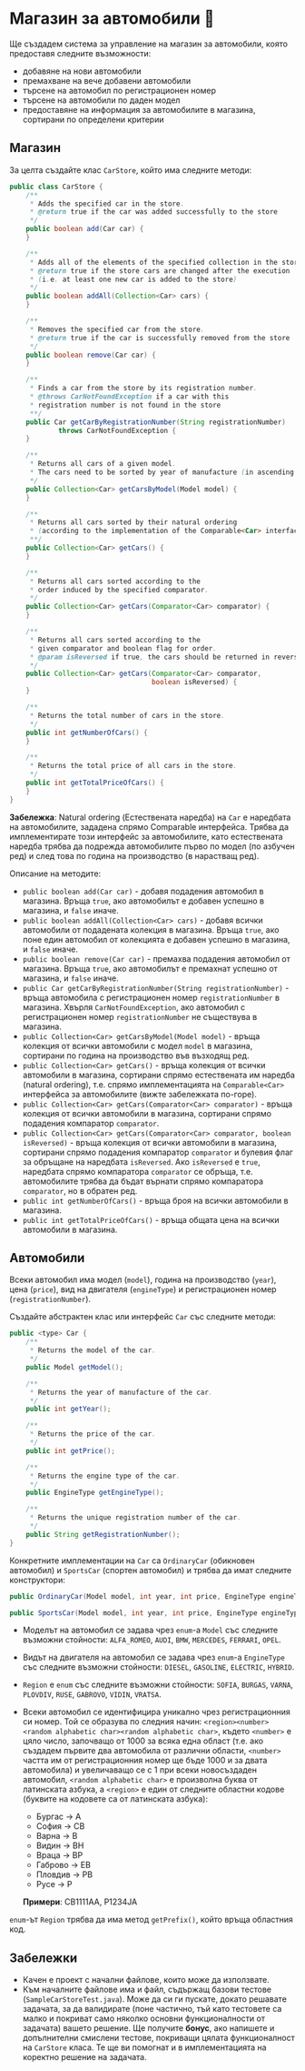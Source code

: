 Магазин за автомобили :blue_car:
================================

Ще създадем система за управление на магазин за автомобили, която предоставя
следните възможности:
* добавяне на нови автомобили
* премахване на вече добавени автомобили
* търсене на автомобил по регистрационен номер
* търсене на автомобили по даден модел
* предоставяне на информация за автомобилите в магазина, сортирани по определени
критерии

Магазин
-------
За целта създайте клас `CarStore`, който има следните методи:
```java
public class CarStore {
    /**
     * Adds the specified car in the store.
     * @return true if the car was added successfully to the store
     */
    public boolean add(Car car) {
    }

    /**
     * Adds all of the elements of the specified collection in the store.
     * @return true if the store cars are changed after the execution
     * (i.e. at least one new car is added to the store)
     */
    public boolean addAll(Collection<Car> cars) {
    }

    /**
     * Removes the specified car from the store.
     * @return true if the car is successfully removed from the store
     */
    public boolean remove(Car car) {
    }

    /**
     * Finds a car from the store by its registration number.
     * @throws CarNotFoundException if a car with this
     * registration number is not found in the store
     **/
    public Car getCarByRegistrationNumber(String registrationNumber)
            throws CarNotFoundException {
    }

    /**
     * Returns all cars of a given model.
     * The cars need to be sorted by year of manufacture (in ascending order).
     */
    public Collection<Car> getCarsByModel(Model model) {
    }

    /**
     * Returns all cars sorted by their natural ordering
     * (according to the implementation of the Comparable<Car> interface).
     **/
    public Collection<Car> getCars() {
    }

    /**
     * Returns all cars sorted according to the
     * order induced by the specified comparator.
     */
    public Collection<Car> getCars(Comparator<Car> comparator) {
    }

    /**
     * Returns all cars sorted according to the
     * given comparator and boolean flag for order.
     * @param isReversed if true, the cars should be returned in reverse order
     */
    public Collection<Car> getCars(Comparator<Car> comparator,
                                   boolean isReversed) {
    }

    /**
     * Returns the total number of cars in the store.
     */
    public int getNumberOfCars() {
    }

    /**
     * Returns the total price of all cars in the store.
     */
    public int getTotalPriceOfCars() {
    }
}
```

**Забележка**: Natural ordering (Естествената наредба) на `Car` е наредбата на
автомобилите, зададена спрямо Comparable<Car> интерфейса. Трябва да
имплементирате този интерфейс за автомобилите, като естествената наредба трябва
да подрежда автомобилите първо по модел (по азбучен ред) и след това по година
на производство (в нарастващ ред).

Описание на методите:
* `public boolean add(Car car)` - добавя подадения автомобил в магазина. Връща
`true`, ако автомобилът е добавен успешно в магазина, и `false` иначе.
* `public boolean addAll(Collection<Car> cars)` - добавя всички автомобили от
подадената колекция в магазина. Връща `true`, ако поне един автомобил от
колекцията е добавен успешно в магазина, и `false` иначе.
* `public boolean remove(Car car)` - премахва подадения автомобил от магазина.
Връща `true`, ако автомобилът е премахнат успешно от магазина, и `false` иначе.
* `public Car getCarByRegistrationNumber(String registrationNumber)` - връща
автомобила с регистрационен номер `registrationNumber` в магазина. Хвърля
`CarNotFoundException`, ако автомобил с регистрационен номер
`registrationNumber` не съществува в магазина.
* `public Collection<Car> getCarsByModel(Model model)` - връща колекция от
всички автомобили с модел `model` в магазина, сортирани по година на
производство във възходящ ред.
* `public Collection<Car> getCars()` - връща колекция от всички автомобили в
магазина, сортирани спрямо естествената им наредба (natural ordering), т.е.
спрямо имплементацията на `Comparable<Car>` интерфейса за автомобилите (вижте
забележката по-горе).
* `public Collection<Car> getCars(Comparator<Car> comparator)` - връща колекция
от всички автомобили в магазина, сортирани спрямо подадения компаратор
`comparator`.
* `public Collection<Car> getCars(Comparator<Car> comparator, boolean isReversed)` -
връща колекция от всички автомобили в магазина, сортирани спрямо подадения
компаратор `comparator` и булевия флаг за обръщане на наредбата `isReversed`.
Ако `isReversed` е `true`, наредбата спрямо компаратора `comparator` се обръща,
т.е. автомобилите трябва да бъдат върнати спрямо компаратора `comparator`, но в
обратен ред.
* `public int getNumberOfCars()` - връща броя на всички автомобили в магазина.
* `public int getTotalPriceOfCars()` - връща общата цена на всички автомобили в
магазина.

Автомобили
----------
Всеки автомобил има модел (`model`), година на производство (`year`), цена
(`price`), вид на двигателя (`engineType`) и регистрационен номер
(`registrationNumber`).

Създайте абстрактен клас или интерфейс `Car` със следните методи:
```java
public <type> Car {
    /**
     * Returns the model of the car.
     */
    public Model getModel();

    /**
     * Returns the year of manufacture of the car.
     */
    public int getYear();

    /**
     * Returns the price of the car.
     */
    public int getPrice();

    /**
     * Returns the engine type of the car.
     */
    public EngineType getEngineType();

    /**
     * Returns the unique registration number of the car.
     */
    public String getRegistrationNumber();
}
```

Конкретните имплементации на `Car` са `OrdinaryCar` (обикновен автомобил) и
`SportsCar` (спортен автомобил) и трябва да имат следните конструктори:
```java
public OrdinaryCar(Model model, int year, int price, EngineType engineType, Region region);

public SportsCar(Model model, int year, int price, EngineType engineType, Region region);
```

* Моделът на автомобил се задава чрез `enum`-а `Model` със следните възможни
стойности: `ALFA_ROMEO`, `AUDI`, `BMW`, `MERCEDES`, `FERRARI`, `OPEL`.
* Видът на двигателя на автомобил се задава чрез `enum`-а `EngineType` със
следните възможни стойности: `DIESEL`, `GASOLINE`, `ELECTRIC`, `HYBRID`.
* `Region` е `enum` със следните възможни стойности: `SOFIA`, `BURGAS`, `VARNA`,
`PLOVDIV`, `RUSE`, `GABROVO`, `VIDIN`, `VRATSA`.
* Всеки автомобил се идентифицира уникално чрез регистрационния си номер. Той се
образува по следния начин:
`<region><number><random alphabetic char><random alphabetic char>`, където
`<number>` е цяло число, започващо от 1000 за всяка една област (т.е. ако
създадем първите два автомобила от различни области, `<number>` частта им от
регистрационния номер ще бъде 1000 и за двата автомобила) и увеличаващо се с 1
при всеки новосъздаден автомобил, `<random alphabetic char>` e произволна буква
от латинската азбука, а `<region>` е един от следните областни кодове (буквите
на кодовете са от латинската азбука):
  * Бургас -> A
  * София -> CB
  * Варна -> B
  * Видин -> BH
  * Враца -> BP
  * Габрово -> EB
  * Пловдив -> PB
  * Русе -> P

  **Примери**: CB1111AA, P1234JA

`enum`-ът `Region` трябва да има метод `getPrefix()`, който връща областния код.

Забележки
---------
* Качен е проект с начални файлове, които може да използвате.
* Към началните файлове има и файл, съдържащ базови тестове
(`SampleCarStoreTest.java`). Може да си ги пускате, докато решавате задачата, за
да валидирате (поне частично, тъй като тестовете са малко и покриват само
няколко основни функционалности от задачата) вашето решение. Ще получите
**бонус**, ако напишете и допълнителни смислени тестове, покриващи цялата
функционалност на `CarStore` класа. Те ще ви помогнат и в имплементацията на
коректно решение на задачата.
